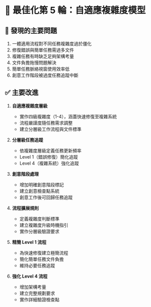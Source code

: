 # 🔄 最佳化第 5 輪：自適應複雜度模型

## 🚨 發現的主要問題

1. 一體適用流程對不同任務複雜度過於僵化
2. 修復錯誤與簡單任務需過多文件
3. 複雜任務有時缺乏足夠架構考量
4. 文件負擔拖慢問題解決
5. 簡單任務脈絡視窗使用效率低
6. 創意工作階段被過度任務追蹤中斷

## ✅ 主要改進

1. **自適應複雜度層級**

   - 實作四級複雜度（1-4），涵蓋快速修復至複雜系統
   - 流程嚴謹度隨任務需求調整
   - 建立分層級工作流程與文件標準

2. **分層級任務追蹤**

   - 依複雜度層級定義任務更新頻率
   - Level 1（錯誤修復）簡化追蹤
   - Level 4（複雜系統）強化追蹤

3. **創意階段處理**

   - 增加明確創意階段標記
   - 建立創意檢查點系統
   - 創意工作後可回歸任務追蹤

4. **流程擴展規則**

   - 定義複雜度判斷標準
   - 建立複雜度升級時機指引
   - 實作分層級驗證要求

5. **精簡 Level 1 流程**

   - 為快速修復建立極簡流程
   - 簡化簡單任務文件負擔
   - 維持必要任務追蹤

6. **強化 Level 4 流程**
   - 增加架構考量
   - 建立完整規劃要求
   - 實作詳細驗證檢查點
